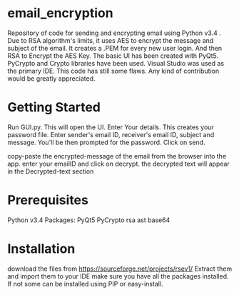 # email_encryption
Repository of code for sending and encrypting email using Python v3.4 .
Due to RSA algorithm's limits, it uses AES to encrypt the message and subject of the email.
It creates a .PEM for every new user login.
And then RSA to Encrypt the AES Key. The basic UI has been created with PyQt5.
PyCrypto and Crypto libraries have been used. Visual Studio was used as the primary IDE.
This code has still some flaws. Any kind of contribution would be greatly appreciated.

# Getting Started
Run GUI.py. This will open the UI.
Enter Your details. This creates your password file.
Enter sender's email ID, receiver's email ID, subject and message.
You'll be then prompted for the password.
Click on send.

copy-paste the encrypted-message of the email from the browser into the app.
enter your emailID and click on decrypt.
the decrypted text will appear in the Decrypted-text section

# Prerequisites
Python v3.4
Packages:
PyQt5
PyCrypto
rsa
ast
base64

# Installation
download the files from https://sourceforge.net/projects/rsev1/
Extract them and import them to your IDE
make sure you have all the packages installed. 
If not some can be installed using PIP or easy-install.



